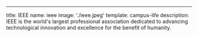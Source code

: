 ---
title: IEEE
name: ieee
image: './ieee.jpeg'
template: campus-life
description: IEEE is the world's largest professional association dedicated to advancing technological innovation and excellence for the benefit of humanity.
